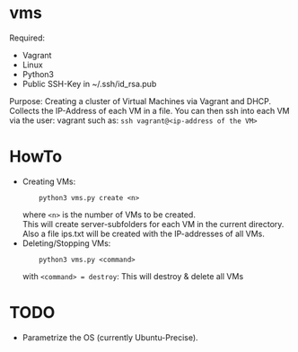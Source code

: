 # vms

Required:
  - Vagrant
  - Linux
  - Python3
  - Public SSH-Key in ~/.ssh/id_rsa.pub
  
Purpose:
  Creating a cluster of Virtual Machines via Vagrant and DHCP. Collects the IP-Address of each VM in a file. You can then ssh into each VM via the user: vagrant such as: `ssh vagrant@<ip-address of the VM>`
  
# HowTo
  - Creating <n> VMs: 
      ```
          python3 vms.py create <n>
      ```
    where `<n>` is the number of VMs to be created.  
    This will create server-subfolders for each VM in the current directory.
    Also a file ips.txt will be created with the IP-addresses of all VMs.
  - Deleting/Stopping VMs: 
      ```
          python3 vms.py <command>
      ```
    with `<command> = destroy`: This will destroy & delete all VMs

# TODO
  - Parametrize the OS (currently Ubuntu-Precise).
